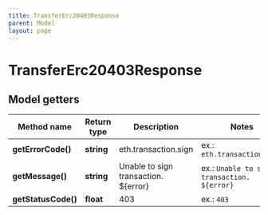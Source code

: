 ```yaml
---
title: TransferErc20403Response
parent: Model
layout: page
---
```


# TransferErc20403Response

## Model getters

Method name | Return type | Description | Notes
------------ | ------------- | ------------- | -------------
**getErrorCode()** | **string** | eth.transaction.sign | ex.: `eth.transaction.sign`
**getMessage()** | **string** | Unable to sign transaction. ${error} | ex.: `Unable to sign transaction. ${error}`
**getStatusCode()** | **float** | 403 | ex.: `403`

